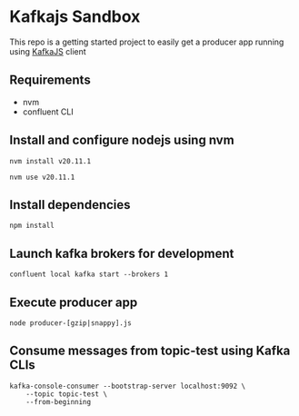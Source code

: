 # Kafkajs Sandbox

This repo is a getting started project to easily get a producer app running using 
[KafkaJS](https://kafka.js.org/versions) client

## Requirements

- nvm
- confluent CLI

## Install and configure nodejs using nvm

```
nvm install v20.11.1
```

```
nvm use v20.11.1
```

## Install dependencies

```
npm install
```

## Launch kafka brokers for development

```
confluent local kafka start --brokers 1
```

## Execute producer app

```
node producer-[gzip|snappy].js
```

## Consume messages from topic-test using Kafka CLIs

```
kafka-console-consumer --bootstrap-server localhost:9092 \
    --topic topic-test \
    --from-beginning
```
